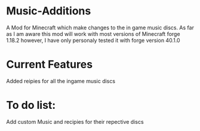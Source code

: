# Music-Additions

A Mod for Minecraft which make changes to the in game music discs.
As far as I am aware this mod will work with most versions of Minecraft forge 1.18.2 however, I have only personaly tested it with forge version 40.1.0

# Current Features

Added reipies for all the ingame music discs

# To do list:

Add custom Music and recipies for their repective discs